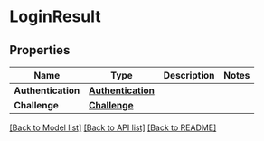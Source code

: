 # LoginResult

## Properties

Name | Type | Description | Notes
------------ | ------------- | ------------- | -------------
**Authentication** | [**Authentication**](Authentication.md) |  | 
**Challenge** | [**Challenge**](Challenge.md) |  | 

[[Back to Model list]](../README.md#documentation-for-models) [[Back to API list]](../README.md#documentation-for-api-endpoints) [[Back to README]](../README.md)


